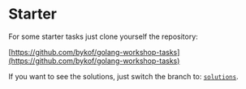# Starter

For some starter tasks just clone yourself the repository: 

[https://github.com/bykof/golang-workshop-tasks](https://github.com/bykof/golang-workshop-tasks)


If you want to see the solutions, just switch the branch to: [`solutions`](https://github.com/bykof/golang-workshop-tasks/tree/solutions).
